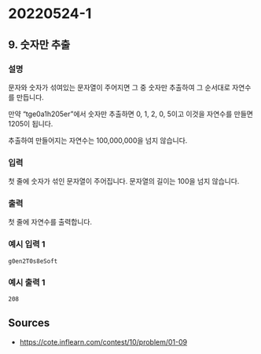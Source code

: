 # 20220524-1

## 9. 숫자만 추출

### 설명

문자와 숫자가 섞여있는 문자열이 주어지면 그 중 숫자만 추출하여 그 순서대로 자연수를 만듭니다.

만약 “tge0a1h205er”에서 숫자만 추출하면 0, 1, 2, 0, 5이고 이것을 자연수를 만들면 1205이 됩니다.

추출하여 만들어지는 자연수는 100,000,000을 넘지 않습니다.

### 입력

첫 줄에 숫자가 섞인 문자열이 주어집니다. 문자열의 길이는 100을 넘지 않습니다.

### 출력

첫 줄에 자연수를 출력합니다.

### 예시 입력 1

```
g0en2T0s8eSoft
```

### 예시 출력 1

```
208
```

## Sources

- https://cote.inflearn.com/contest/10/problem/01-09
